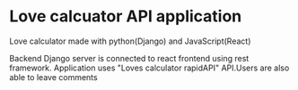 
# Love calcuator API application

 Love calculator made with python(Django) and JavaScript(React)

Backend Django server is connected to react frontend using rest framework. Application uses "Loves calculator rapidAPI" API.Users are also able to leave comments
